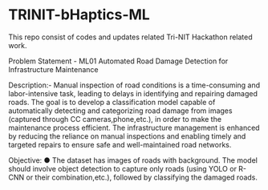 # TRINIT-bHaptics-ML
This repo consist of codes and updates related Tri-NIT Hackathon related work.


Problem Statement - ML01 
Automated Road Damage Detection for Infrastructure Maintenance

Description:-
Manual inspection of road conditions is a time-consuming and labor-intensive task, leading to delays in identifying and repairing damaged roads. The goal is to develop a classification model capable of automatically detecting and categorizing road damage from images (captured through CC cameras,phone,etc.), in order to make the maintenance process efficient. The infrastructure management is enhanced by reducing the reliance on manual inspections and enabling timely and targeted repairs to ensure safe and well-maintained road networks.

Objective:
● The dataset has images of roads with background. The model should
involve object detection to capture only roads (using YOLO or R-CNN or their combination,etc.), followed by classifying the damaged roads.
